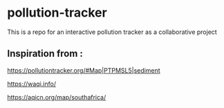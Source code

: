 # pollution-tracker
This is a repo for an interactive pollution tracker as a collaborative project


## Inspiration from :

https://pollutiontracker.org/#Map|PTPMSL5|sediment


https://waqi.info/


https://aqicn.org/map/southafrica/
